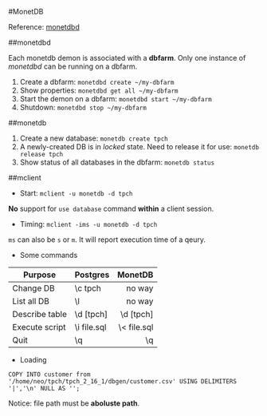 #MonetDB

Reference: [monetdbd](https://www.monetdb.org/Documentation/monetdbd)

##monetdbd

Each monetdb demon is associated with a **dbfarm**. Only one instance of *monetdbd* can be running on a dbfarm.

1. Create a dbfarm: `monetdbd create ~/my-dbfarm`
2. Show properties: `monetdbd get all ~/my-dbfarm`
3. Start the demon on a dbfarm: `monetdbd start ~/my-dbfarm`
4. Shutdown: `monetdbd stop ~/my-dbfarm`

##monetdb

1. Create a new database: `monetdb create tpch`
2. A newly-created DB is in *locked* state. Need to release it for use: `monetdb release tpch`
3. Show status of all databases in the dbfarm: `monetdb status`

##mclient

+ Start: `mclient -u monetdb -d tpch`

**No** support for `use database` command **within** a client session.

+ Timing: `mclient -ims -u monetdb -d tpch`

`ms` can also be `s` or `m`. It will report execution time of a qeury.

+ Some commands

Purpose        | Postgres    | MonetDB
---------------|-------------|-----------:
Change DB      | \c tpch     | no way
List all DB    | \l          | no way
Describe table | \d [tpch]   | \d [tpch]
Execute script | \i file.sql | \\\< file.sql
Quit           | \q          | \q

+ Loading
```
COPY INTO customer from '/home/neo/tpch/tpch_2_16_1/dbgen/customer.csv' USING DELIMITERS '|','\n' NULL AS '';
```
Notice: file path must be **aboluste path**.
